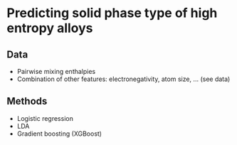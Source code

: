 # Predicting solid phase type of high entropy alloys

## Data

* Pairwise mixing enthalpies
* Combination of other features: electronegativity, atom size, ... (see data)

## Methods
* Logistic regression
* LDA
* Gradient boosting (XGBoost)

